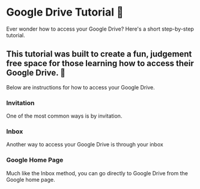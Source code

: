 # Google Drive Tutorial 💾
Ever wonder how to access your Google Drive? Here's a short step-by-step tutorial.

## This tutorial was built to create a fun, judgement free space for those learning how to access their Google Drive. 💾

Below are instructions for how to access your Google Drive.

### Invitation
One of the most common ways is by invitation. 

### Inbox
Another way to access your Google Drive is through your inbox

### Google Home Page
Much like the Inbox method, you can go directly to Google Drive from the Google home page.
